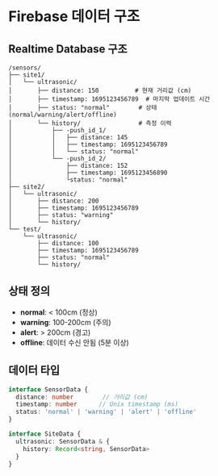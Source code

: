 # Firebase 데이터 구조

## Realtime Database 구조

```
/sensors/
├── site1/
│   └── ultrasonic/
│       ├── distance: 150          # 현재 거리값 (cm)
│       ├── timestamp: 1695123456789  # 마지막 업데이트 시간
│       ├── status: "normal"        # 상태 (normal/warning/alert/offline)
│       └── history/                # 측정 이력
│           ├── -push_id_1/
│           │   ├── distance: 145
│           │   ├── timestamp: 1695123456789
│           │   └── status: "normal"
│           └── -push_id_2/
│               ├── distance: 152
│               ├── timestamp: 1695123456890
│               └status: "normal"
├── site2/
│   └── ultrasonic/
│       ├── distance: 200
│       ├── timestamp: 1695123456789
│       ├── status: "warning"
│       └── history/
└── test/
    └── ultrasonic/
        ├── distance: 100
        ├── timestamp: 1695123456789
        ├── status: "normal"
        └── history/
```

## 상태 정의

- **normal**: < 100cm (정상)
- **warning**: 100-200cm (주의)
- **alert**: > 200cm (경고)
- **offline**: 데이터 수신 안됨 (5분 이상)

## 데이터 타입

```typescript
interface SensorData {
  distance: number        // 거리값 (cm)
  timestamp: number      // Unix timestamp (ms)
  status: 'normal' | 'warning' | 'alert' | 'offline'
}

interface SiteData {
  ultrasonic: SensorData & {
    history: Record<string, SensorData>
  }
}
```